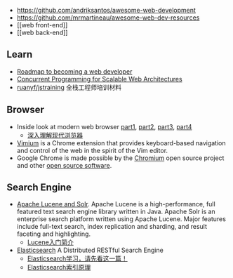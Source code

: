 - https://github.com/andriksantos/awesome-web-development
- https://github.com/mrmartineau/awesome-web-dev-resources
- [[web front-end]]
- [[web back-end]]



## Learn
- [Roadmap to becoming a web developer](https://github.com/kamranahmedse/developer-roadmap)
- [Concurrent Programming for Scalable Web Architectures](http://berb.github.io/diploma-thesis/original/)
- [ruanyf/jstraining](https://github.com/ruanyf/jstraining) 全栈工程师培训材料



## Browser
- Inside look at modern web browser [part1](https://developers.google.com/web/updates/2018/09/inside-browser-part1), [part2](https://developers.google.com/web/updates/2018/09/inside-browser-part2), [part3](https://developers.google.com/web/updates/2018/09/inside-browser-part3), [part4](https://developers.google.com/web/updates/2018/09/inside-browser-part4)
  - [深入理解现代浏览器](https://mp.weixin.qq.com/s/6aivgDpvXfiDER7Hu2u2CQ)
- [Vimium](https://github.com/philc/vimium) is a Chrome extension that provides keyboard-based navigation and control of the web in the spirit of the Vim editor.
- Google Chrome is made possible by the [Chromium](https://www.chromium.org/) open source project and other [open source software](chrome://credits/).



## Search Engine
- [Apache Lucene and Solr](https://github.com/apache/lucene-solr). Apache Lucene is a high-performance, full featured text search engine library written in Java. Apache Solr is an enterprise search platform written using Apache Lucene. Major features include full-text search, index replication and sharding, and result faceting and highlighting.
  - [Lucene入门简介](https://www.cnblogs.com/rodge-run/p/6551152.html)
- [Elasticsearch](https://github.com/elastic/elasticsearch) A Distributed RESTful Search Engine
  - [Elasticsearch学习，请先看这一篇！](https://blog.csdn.net/laoyang360/article/details/52244917)
  - [Elasticsearch索引原理](https://blog.csdn.net/cyony/article/details/65437708)
